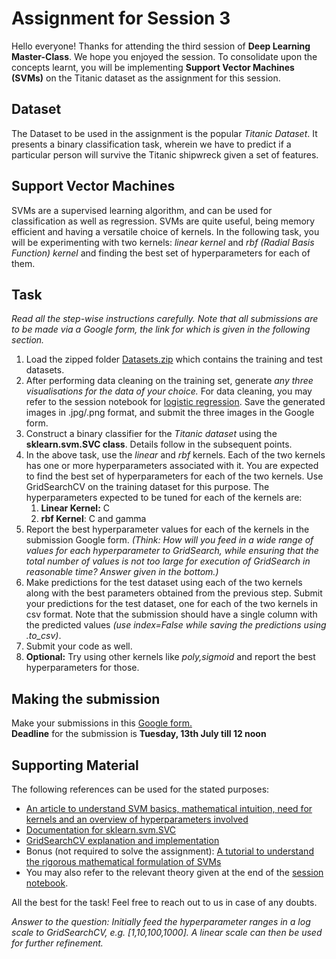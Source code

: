 # Assignment for Session 3
Hello everyone! Thanks for attending the third session of **Deep Learning Master-Class**. We hope you enjoyed the session. To consolidate upon the concepts learnt, you will be implementing **Support Vector Machines (SVMs)** on the Titanic dataset as the assignment for this session.
## Dataset
The Dataset to be used in the assignment is the popular *Titanic Dataset*. It presents a binary classification task, wherein we have to predict if a particular person will survive the Titanic shipwreck given a set of features.
## Support Vector Machines
SVMs are a supervised learning algorithm, and can be used for classification as well as regression. SVMs are quite useful, being memory efficient and having a versatile choice of kernels. In the following task, you will be experimenting with two kernels: *linear kernel* and *rbf (Radial Basis Function) kernel* and finding the best set of hyperparameters for each of them.
## Task
*Read all the step-wise instructions carefully. Note that all submissions are to be made via a Google form, the link for which is given in the following section.*
1. Load the zipped folder [Datasets.zip](Datasets.zip) which contains the training and test datasets.
2. After performing data cleaning on the training set, generate *any three visualisations for the data of your choice.* For data cleaning, you may refer to the session notebook for [logistic regression](https://colab.research.google.com/drive/1we-KLioF8qVjVXsB13tORjQALJYjSHLG?usp=sharing). Save the generated images in .jpg/.png format, and submit the three images in the Google form.
3. Construct a binary classifier for the *Titanic dataset* using the **sklearn.svm.SVC class**. Details follow in the subsequent points.
4. In the above task, use the *linear* and *rbf* kernels. Each of the two kernels has one or more hyperparameters associated with it. You are expected to find the best set of hyperparameters for each of the two kernels. Use GridSearchCV on the training dataset for this purpose. The hyperparameters expected to be tuned for each of the kernels are: 
    1. **Linear Kernel:** C
    2. **rbf Kernel**: C and gamma
5. Report the best hyperparameter values for each of the kernels in the submission Google form. *(Think: How will you feed in a wide range of values for each hyperparameter to GridSearch, while ensuring that the total number of values is not too large for execution of GridSearch in reasonable time? Answer given in the bottom.)* 
6. Make predictions for the test dataset using each of the two kernels along with the best parameters obtained from the previous step. Submit your predictions for the test dataset, one for each of the two kernels in csv format. Note that the submission should have a single column with the predicted values *(use index=False while saving the predictions using .to_csv)*.
7. Submit your code as well.
8. **Optional:** Try using other kernels like *poly,sigmoid* and report the best hyperparameters for those.
## Making the submission
Make your submissions in this [Google form.](https://forms.gle/JT2CJJ9wZbsPBkD17)  
**Deadline** for the submission is **Tuesday, 13th July till 12 noon**
## Supporting Material
The following references can be used for the stated purposes:
* [An article to understand SVM basics, mathematical intuition, need for kernels and an overview of hyperparameters involved](https://towardsdatascience.com/svm-and-kernel-svm-fed02bef1200)
* [Documentation for sklearn.svm.SVC](https://scikit-learn.org/stable/modules/generated/sklearn.svm.SVC.html)
* [GridSearchCV explanation and implementation](https://towardsdatascience.com/gridsearchcv-for-beginners-db48a90114ee)
* Bonus (not required to solve the assignment): [A tutorial to understand the rigorous mathematical formulation of SVMs](https://www.svm-tutorial.com/2014/11/svm-understanding-math-part-1/)
* You may also refer to the relevant theory given at the end of the [session notebook](https://colab.research.google.com/drive/1CekCToXAKB7Ife1r1Ya8Vz9PfDpUjuA3?authuser=1#scrollTo=hXMRQgBgWXgR).

All the best for the task! Feel free to reach out to us in case of any doubts.

*Answer to the question: Initially feed the hyperparameter ranges in a log scale to GridSearchCV, e.g. [1,10,100,1000]. A linear scale can then be used for further refinement.*
